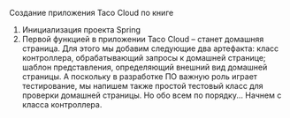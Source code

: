 Создание приложения Taco Cloud по книге 
1. Инициализация проекта Spring
2. Первой функцией в приложении Taco Cloud – станет домашняя
   страница. Для этого мы добавим следующие два артефакта:
    класс контроллера, обрабатывающий запросы к домашней странице;
    шаблон представления, определяющий внешний вид домашней
   страницы.
   А поскольку в  разработке ПО важную роль играет тестирование,
   мы напишем также простой тестовый класс для проверки домашней
   страницы. Но обо всем по порядку... Начнем с класса контроллера.
